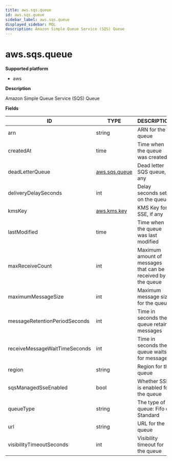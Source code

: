 ```yaml
---
title: aws.sqs.queue
id: aws.sqs.queue
sidebar_label: aws.sqs.queue
displayed_sidebar: MQL
description: Amazon Simple Queue Service (SQS) Queue
---
```


# aws.sqs.queue

**Supported platform**

- aws

**Description**

Amazon Simple Queue Service (SQS) Queue

**Fields**

| ID                            | TYPE                              | DESCRIPTION                                                  |
| ----------------------------- | --------------------------------- | ------------------------------------------------------------ |
| arn                           | string                            | ARN for the queue                                            |
| createdAt                     | time                              | Time when the queue was created                              |
| deadLetterQueue               | [aws.sqs.queue](aws.sqs.queue.md) | Dead letter SQS queue, if any                                |
| deliveryDelaySeconds          | int                               | Delay seconds set on the queue                               |
| kmsKey                        | [aws.kms.key](aws.kms.key.md)     | KMS Key for SSE, if any                                      |
| lastModified                  | time                              | Time when the queue was last modified                        |
| maxReceiveCount               | int                               | Maximum amount of messages that can be received by the queue |
| maximumMessageSize            | int                               | Maximum message size for the queue                           |
| messageRetentionPeriodSeconds | int                               | Time in seconds the queue retains messages                   |
| receiveMessageWaitTimeSeconds | int                               | Time in seconds the queue waits for messages                 |
| region                        | string                            | Region for the queue                                         |
| sqsManagedSseEnabled          | bool                              | Whether SSE is enabled for the queue                         |
| queueType                     | string                            | The type of queue: Fifo or Standard                          |
| url                           | string                            | URL for the queue                                            |
| visibilityTimeoutSeconds      | int                               | Visibility timeout for the queue                             |
